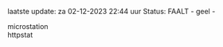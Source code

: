 laatste update: 
za 02-12-2023 22:44   uur 
Status: FAALT - geel - 
<div class="service Y">microstation</div><div class="service G">httpstat</div>